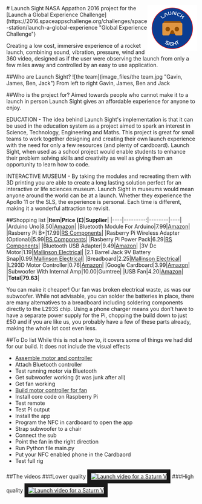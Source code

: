 <img src="image_files/launch%20sight%20logo%20small.png" align="right" />
# Launch Sight 
NASA Appathon 2016 project for the [Launch a Global Experience Challenge](https://2016.spaceappschallenge.org/challenges/space-station/launch-a-global-experience "Global Experience Challenge")

Creating a low cost, immersive experience of a rocket launch, combining sound, vibration, pressure, wind and 360 video, designed as if the user were observing the launch from only a few miles away and controlled by an easy to use application.

##Who are Launch Sight?
![the team](image_files/the team.jpg "Gavin, James, Ben, Jack")
From left to right Gavin, James, Ben and Jack

##Who is the project for?
Aimed towards people who cannot make it to a launch in person Launch Sight gives an affordable experience for anyone to enjoy.

EDUCATION - The idea behind Launch Sight's implementation is that it can be used in the education system as a project aimed to spark an interest in Science, Technology, Engineering and Maths. This project is great for small teams to work together designing and creating their own launch experience with the need for only a few resources (and plenty of cardboard). Launch Sight, when used as a school project would enable students to enhance their problem solving skills and creativity as well as giving them an opportunity to learn how to code.

INTERACTIVE MUSEUM - By taking the modules and recreating them with 3D printing you are able to create a long lasting solution perfect for an interactive or life sciences museum. Launch Sight in museums would mean anyone around the world can be at a launch. Whether they experience the Apollo 11 or the SLS, the experience is personal. Each time is different, making it a wonderful attraction to revisit.

##Shopping list
|**Item**|**Price (£)**|**Supplier**|
|----|---------:|--------|----|
|Arduino Uno|8.50|[Amazon](https://www.amazon.co.uk/gp/product/B00PHY3HH2/ref=oh_aui_detailpage_o01_s00?ie=UTF8&psc=1)|
|Bluetooth Module For Arduino|7.99|[Amazon](https://www.amazon.co.uk/gp/product/B00PL7SNQK/ref=oh_aui_detailpage_o01_s00?ie=UTF8&psc=1)|
|Rasberry Pi B+|17.99|[RS Components](http://uk.rs-online.com/web/p/processor-microcontroller-development-kits/8111284/)|
|Rasberry Pi Wireless Adapter (Optional)|5.99|[RS Components](http://uk.rs-online.com/web/p/wireless-adapters/8920012/)|
|Rasberry Pi Power Pack|6.29|[RS Components](http://uk.rs-online.com/web/p/plug-in-power-supply/9098135/)|
|Bluetooth USB Adapter|9.49|[Amazon](https://www.amazon.co.uk/gp/product/B00MTBZY4A/ref=oh_aui_detailpage_o01_s00?ie=UTF8&psc=1)|
|3V Dc Motor|1.19|[Mallinson Electrical](http://www.mallinson-electrical.com/motor-3v-dc-13-000-rpm.html)|
|2.1 Barrel Jack 9V Battery Snap|0.99|[Mallinson Electrical](http://www.mallinson-electrical.com/batteries-holders-130/pp3-9v-battery-clip-to-5-5-2-1mm-barrel-jack-for-arduino-and-cctv.html)|
|Breadboard|2.25|[Mallinson Electrical](http://www.mallinson-electrical.com/400-point-solderless-prototyping-breadboard-white.html)|
|L293D Motor Controller|0.76|[Amazon](https://www.amazon.co.uk/gp/product/B011TZ05JK/ref=oh_aui_detailpage_o01_s00?ie=UTF8&psc=1)|
|Google Cardboard|3.99|[Amazon](https://www.amazon.co.uk/gp/product/B018QPYU4M/ref=oh_aui_detailpage_o00_s00?ie=UTF8&psc=1)|
|Subwoofer With Internal Amp|10.00|Gumtree|
|USB Fan|4.20|[Amazon](https://www.amazon.co.uk/Desktop-Power-Laptop-Table-BuyinCoins/dp/B005GYU8H0/ref=sr_1_5?ie=UTF8&qid=1461668516&sr=8-5&keywords=usb+desk+fan)|
|**Total**|**79.63**|

You can make it cheaper! Our fan was broken electrical waste, as was our subwoofer. While not advisable, you can solder the batteries in place, there are many alternatives to a breadboard including soldering components directly to the L293S chip. Using a phone charger means you don't have to have a separate power supply for the Pi, chopping the build down to just £50 and if you are like us, you probably have a few of these parts already, making the whole lot cost even less.

##To Do list
While this is not a how to, it covers some of things we had did for our build. It does not include the visual effects

* [Assemble motor and controller](http://www.instructables.com/id/Arduino-Control-DC-Motor-via-Bluetooth/)
* Attach Bluetooth controller
* Test running motor via Bluetooth
* Get subwoofer working (it was junk after all)
* Get fan working
* [Build motor controller for fan](https://www.npmjs.com/package/pi-motor)
* Install core code on Raspberry Pi
* Test remote
* Test Pi output
* Install the app
* Program the NFC in cardboard to open the app
* Strap subwoofer to a chair
* Connect the sub
* Point the fan in the right direction
* Run Python file main.py
* Put your NFC enabled phone in the Cardbaord
* Test full rig


##The videos
###Lower quality
<a href="http://www.youtube.com/watch?feature=player_embedded&v=luciFKDGsFQ" target="_blank">
<img src="http://img.youtube.com/vi/luciFKDGsFQ/1.jpg" alt="Launch video for a Saturn V" width="240" height="180" border="10" /></a>
###High quality
<a href="http://www.youtube.com/watch?feature=player_embedded&v=1X8peqikkRk" target="_blank">
<img src="http://img.youtube.com/vi/1X8peqikkRk/1.jpg" alt="Launch video for a Saturn V" width="240" height="180" border="10" /></a>

